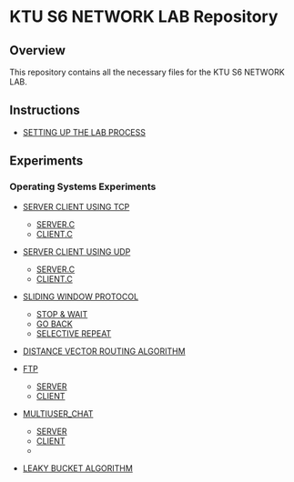 # KTU S6 NETWORK LAB Repository

## Overview
This repository contains all the necessary files for the KTU S6 NETWORK LAB.

## Instructions
- [SETTING UP THE LAB PROCESS]()

## Experiments

### Operating Systems Experiments
- [SERVER CLIENT USING TCP](https://github.com/Xrg360/NetworkLabS6/tree/master/exp1-TCP)

    - [SERVER.C](https://github.com/Xrg360/NetworkLabS6/blob/master/exp1-TCP/server.c)
    - [CLIENT.C](https://github.com/Xrg360/NetworkLabS6/blob/master/exp1-TCP/client.c)

- [SERVER CLIENT USING UDP](https://github.com/Xrg360/NetworkLabS6/tree/master/exp2-UDP)
    - [SERVER.C](https://github.com/Xrg360/NetworkLabS6/tree/master/exp2-UDP/server.c)
    - [CLIENT.C](https://github.com/Xrg360/NetworkLabS6/tree/master/exp2-UDP/server.c)
    
- [SLIDING WINDOW PROTOCOL](https://github.com/Xrg360/NetworkLabS6/tree/master/exp3-SlidingWindowProtocols)
  - [STOP & WAIT](https://github.com/Xrg360/NetworkLabS6/tree/master/exp3-SlidingWindowProtocols/stopAndWait)
  - [GO BACK](https://github.com/Xrg360/NetworkLabS6/tree/master/exp3-SlidingWindowProtocols/goBack)
  - [SELECTIVE REPEAT](https://github.com/Xrg360/NetworkLabS6/tree/master/exp3-SlidingWindowProtocols/selectiveRepeat)
    
- [DISTANCE VECTOR ROUTING ALGORITHM](https://github.com/Xrg360/NetworkLabS6/blob/master/exp4-DistanceVectorRouting/dvr.c)

- [FTP](https://github.com/Xrg360/NetworkLabS6/tree/master/exp5-FTP)
    - [SERVER](https://github.com/Xrg360/NetworkLabS6/tree/master/exp5-FTP/server.c)
    - [CLIENT](https://github.com/Xrg360/NetworkLabS6/tree/master/exp5-FTP/client.c)

- [MULTIUSER_CHAT](https://github.com/Xrg360/NetworkLabS6/tree/master/exp6-MultiUserChat)
    - [SERVER](https://github.com/Xrg360/NetworkLabS6/tree/master/exp6-MultiUserChat/server.c)
    - [CLIENT](https://github.com/Xrg360/NetworkLabS6/tree/master/exp6-MultiUserChat/client.c)
    - 
- [LEAKY BUCKET ALGORITHM](https://github.com/Xrg360/NetworkLabS6/blob/master/exp7-LeakyBucket/leakybkt.c)
